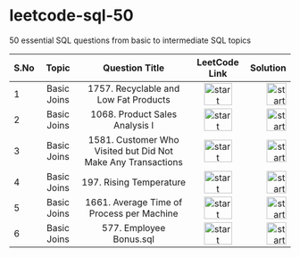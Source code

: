 # leetcode-sql-50
50 essential SQL questions from basic to intermediate SQL topics

| S.No | Topic | Question Title | LeetCode Link | Solution |
| :---         |     :---:      |     :---:      |  :---:      |         ---: |
| 1  |  Basic Joins | 1757. Recyclable and Low Fat Products  | <a href="https://leetcode.com/problems/replace-employee-id-with-the-unique-identifier/?envType=study-plan-v2&envId=top-sql-50"> <img align="center" src="https://ih1.redbubble.net/image.4319740961.7776/st,small,507x507-pad,600x600,f8f8f8.webp" alt="start practicing"  height="40" width="50" /> </a> <br>    |  <a href="https://github.com/Nisha789/leetcode-sql-50/blob/main/1378.%20Replace%20Employee%20ID%20With%20The%20Unique%20Identifier.sql"> <img align="center" src="https://symbols.getvecta.com/stencil_28/61_sql-database-generic.90b41636a8.svg" alt="start practicing"  height="40" width="35" /> </a> <br>    | 
| 2  |  Basic Joins | 1068. Product Sales Analysis I  | <a href="https://leetcode.com/problems/product-sales-analysis-i/description/?envType=study-plan-v2&envId=top-sql-50"> <img align="center" src="https://ih1.redbubble.net/image.4319740961.7776/st,small,507x507-pad,600x600,f8f8f8.webp" alt="start practicing"  height="40" width="50" /> </a> <br>    |  <a href="https://github.com/Nisha789/leetcode-sql-50/blob/main/1068.%20Product%20Sales%20Analysis%20I.sql"> <img align="center" src="https://symbols.getvecta.com/stencil_28/61_sql-database-generic.90b41636a8.svg" alt="start practicing"  height="40" width="35" /> </a> <br>    | 
| 3  |  Basic Joins | 1581. Customer Who Visited but Did Not Make Any Transactions  | <a href="https://leetcode.com/problems/customer-who-visited-but-did-not-make-any-transactions/?envType=study-plan-v2&envId=top-sql-50"> <img align="center" src="https://ih1.redbubble.net/image.4319740961.7776/st,small,507x507-pad,600x600,f8f8f8.webp" alt="start practicing"  height="40" width="50" /> </a> <br>    |  <a href="https://github.com/Nisha789/leetcode-sql-50/blob/main/1581.%20Customer%20Who%20Visited%20but%20Did%20Not%20Make%20Any%20Transactions.sql"> <img align="center" src="https://symbols.getvecta.com/stencil_28/61_sql-database-generic.90b41636a8.svg" alt="start practicing"  height="40" width="35" /> </a> <br>    |
| 4  |  Basic Joins | 197. Rising Temperature  | <a href="https://leetcode.com/problems/rising-temperature/?envType=study-plan-v2&envId=top-sql-50"> <img align="center" src="https://ih1.redbubble.net/image.4319740961.7776/st,small,507x507-pad,600x600,f8f8f8.webp" alt="start practicing"  height="40" width="50" /> </a> <br>    |  <a href="https://github.com/Nisha789/leetcode-sql-50/blob/main/197.%20Rising%20Temperature.sql"> <img align="center" src="https://symbols.getvecta.com/stencil_28/61_sql-database-generic.90b41636a8.svg" alt="start practicing"  height="40" width="35" /> </a> <br>    |
| 5  |  Basic Joins | 1661. Average Time of Process per Machine  | <a href="https://leetcode.com/problems/average-time-of-process-per-machine/?envType=study-plan-v2&envId=top-sql-50"> <img align="center" src="https://ih1.redbubble.net/image.4319740961.7776/st,small,507x507-pad,600x600,f8f8f8.webp" alt="start practicing"  height="40" width="50" /> </a> <br>    |  <a href="https://github.com/Nisha789/leetcode-sql-50/blob/main/1661.%20Average%20Time%20of%20Process%20per%20Machine.sql"> <img align="center" src="https://symbols.getvecta.com/stencil_28/61_sql-database-generic.90b41636a8.svg" alt="start practicing"  height="40" width="35" /> </a> <br>    |
| 6  |  Basic Joins | 577. Employee Bonus.sql  | <a href="https://leetcode.com/problems/employee-bonus/?envType=study-plan-v2&envId=top-sql-50"> <img align="center" src="https://ih1.redbubble.net/image.4319740961.7776/st,small,507x507-pad,600x600,f8f8f8.webp" alt="start practicing"  height="40" width="50" /> </a> <br>    |  <a href="https://github.com/Nisha789/leetcode-sql-50/blob/main/577.%20Employee%20Bonus.sql"> <img align="center" src="https://symbols.getvecta.com/stencil_28/61_sql-database-generic.90b41636a8.svg" alt="start practicing"  height="40" width="35" /> </a> <br>    |
